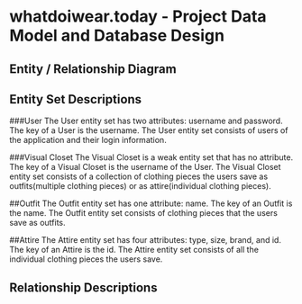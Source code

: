 # whatdoiwear.today - Project Data Model and Database Design

## Entity / Relationship Diagram

## Entity Set Descriptions

###User
The User entity set has two attributes: username and password. The key of a User is the username. The User entity set consists of users of the application and their login information. 

###Visual Closet
The Visual Closet is a weak entity set that has no attribute. The key of a Visual Closet is the username of the User. The Visual Closet entity set consists of a collection of clothing pieces the users save as outfits(multiple clothing pieces) or as attire(individual clothing pieces). 

##Outfit
The Outfit entity set has one attribute: name. The key of an Outfit is the name. The Outfit entity set consists of clothing pieces that the users save as outfits. 

##Attire
The Attire entity set has four attributes: type, size, brand, and id. The key of an Attire is the id. The Attire entity set consists of all the individual clothing pieces the users save.


## Relationship Descriptions
